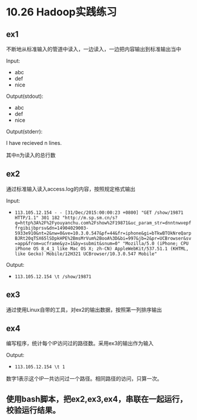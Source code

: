 # 10.26 Hadoop实践练习

## ex1

不断地从标准输入的管道中读入，一边读入，一边把内容输出到标准输出当中

Input:
* abc
* def
* nice

Output(stdout):
* abc
* def
* nice

Output(stderr):

I have recieved n lines. 

其中n为读入的总行数

## ex2

通过标准输入读入access.log的内容，按照规定格式输出

Input: 

* `113.105.12.154 - - [31/Dec/2015:00:00:23 +0800] "GET /show/19871 HTTP/1.1" 301 182 "http://m.sp.sm.cn/s?q=http%3A%2F%2Fyouyanchu.com%2Fshow%2F19871&uc_param_str=dnntnwvepffrgibijbprsv&dn=14904029003-5933e910&nt=2&nw=0&ve=10.3.0.547&pf=44&fr=iphone&gi=bTkwBTOkNreQarpBJRt20qTSX65lSDpkHPE%2BmsMrVum%2BooA%3D&bi=997&jb=2&pr=UCBrowser&sv=app&from=ucframe&yz=1&by=submit&snum=0" "Mozilla/5.0 (iPhone; CPU iPhone OS 8_4_1 like Mac OS X; zh-CN) AppleWebKit/537.51.1 (KHTML, like Gecko) Mobile/12H321 UCBrowser/10.3.0.547 Mobile"`

Output:

* `113.105.12.154 \t /show/19871`

## ex3

通过使用Linux自带的工具，对ex2的输出数据，按照第一列排序输出

## ex4

编写程序，统计每个IP访问过的路径数。采用ex3的输出作为输入

Output:

* `113.105.12.154 \t 1 `

数字1表示这个IP一共访问过一个路径。相同路径的访问，只算一次。

## 使用bash脚本，把ex2,ex3,ex4，串联在一起运行，校验运行结果。
